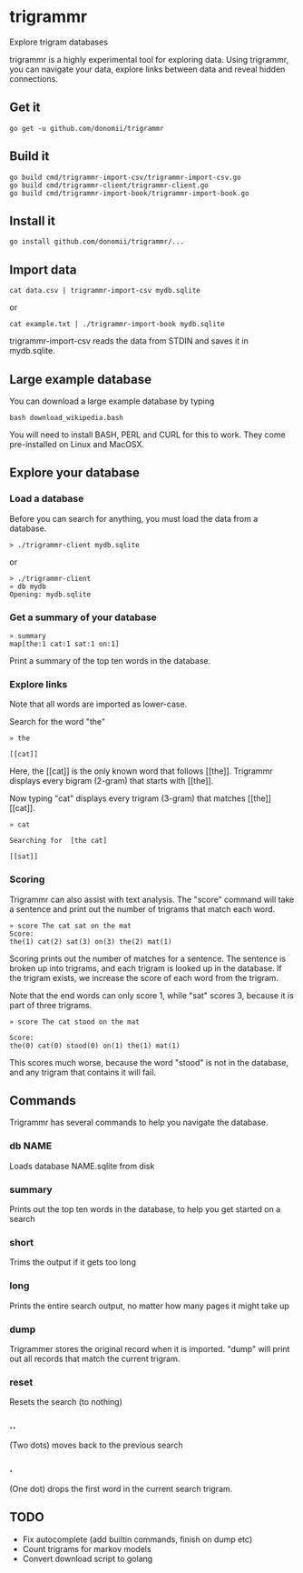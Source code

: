 # trigrammr
Explore trigram databases

trigrammr is a highly experimental tool for exploring data.  Using trigrammr, you can navigate your data, explore links between data and reveal hidden connections.

## Get it

    go get -u github.com/donomii/trigrammr

## Build it

    go build cmd/trigrammr-import-csv/trigrammr-import-csv.go
    go build cmd/trigrammr-client/trigrammr-client.go
    go build cmd/trigrammr-import-book/trigrammr-import-book.go 

## Install it


    go install github.com/donomii/trigrammr/...


## Import data

    cat data.csv | trigrammr-import-csv mydb.sqlite

or

    cat example.txt | ./trigrammr-import-book mydb.sqlite

trigrammr-import-csv reads the data from STDIN and saves it in mydb.sqlite.

## Large example database

You can download a large example database by typing 

    bash download_wikipedia.bash

You will need to install BASH, PERL and CURL for this to work.  They come pre-installed on Linux and MacOSX.

## Explore your database

### Load a database

Before you can search for anything, you must load the data from a database.

    > ./trigrammr-client mydb.sqlite

or

    > ./trigrammr-client
    » db mydb
    Opening: mydb.sqlite


### Get a summary of your database

    » summary
    map[the:1 cat:1 sat:1 on:1]

Print a summary of the top ten words in the database.

### Explore links

Note that all words are imported as lower-case.

Search for the word "the"

    » the
    
    [[cat]]

Here, the [[cat]] is the only known word that follows [[the]].  Trigrammr displays every bigram (2-gram) that starts with [[the]].

Now typing "cat" displays every trigram (3-gram) that matches [[the]] [[cat]].

    » cat

    Searching for  [the cat]
    
    [[sat]]

### Scoring

Trigrammr can also assist with text analysis.  The "score" command will take a sentence and print out the number of trigrams that match each word.

    » score The cat sat on the mat
    Score:
    the(1) cat(2) sat(3) on(3) the(2) mat(1)


Scoring prints out the number of matches for a sentence.  The sentence is broken up into trigrams, and each trigram is looked up in the database.  If the trigram exists, we increase the score of each word from the trigram.

Note that the end words can only score 1, while "sat" scores 3, because it is part of three trigrams.


    » score The cat stood on the mat

    Score:
    the(0) cat(0) stood(0) on(1) the(1) mat(1)

This scores much worse, because the word "stood" is not in the database, and any trigram that contains it will fail.

## Commands

Trigrammr has several commands to help you navigate the database.

### db NAME

Loads database NAME.sqlite from disk

### summary

Prints out the top ten words in the database, to help you get started on a search

### short

Trims the output if it gets too long

### long

Prints the entire search output, no matter how many pages it might take up

### dump

Trigrammer stores the original record when it is imported.  "dump" will print out all records that match the current trigram.

### reset

Resets the search (to nothing)

### ..

(Two dots) moves back to the previous search

### .

(One dot) drops the first word in the current search trigram.


## TODO

  * Fix autocomplete (add builtin commands, finish on dump etc)
  * Count trigrams for markov models
  * Convert download script to golang
